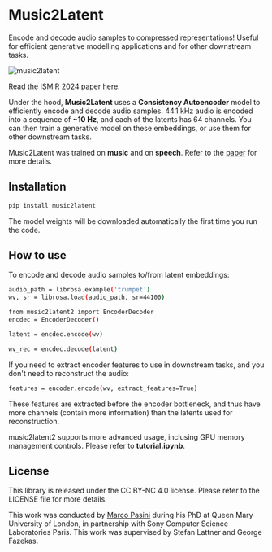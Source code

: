 # Music2Latent
Encode and decode audio samples to compressed representations! Useful for efficient generative modelling applications and for other downstream tasks.

![music2latent](music2latent.png)

Read the ISMIR 2024 paper [here](https://arxiv.org/).

Under the hood, __Music2Latent__ uses a __Consistency Autoencoder__ model to efficiently encode and decode audio samples.
44.1 kHz audio is encoded into a sequence of __~10 Hz__, and each of the latents has 64 channels.
You can then train a generative model on these embeddings, or use them for other downstream tasks.

Music2Latent was trained on __music__ and on __speech__. Refer to the [paper](https://arxiv.org/) for more details.


## Installation

   ```bash
   pip install music2latent
   ```
The model weights will be downloaded automatically the first time you run the code.


## How to use
To encode and decode audio samples to/from latent embeddings:
   ```bash
   audio_path = librosa.example('trumpet')
   wv, sr = librosa.load(audio_path, sr=44100)

   from music2latent2 import EncoderDecoder
   encdec = EncoderDecoder()

   latent = encdec.encode(wv)

   wv_rec = encdec.decode(latent)
   ```
If you need to extract encoder features to use in downstream tasks, and you don't need to reconstruct the audio:
   ```bash
   features = encoder.encode(wv, extract_features=True)
   ```
These features are extracted before the encoder bottleneck, and thus have more channels (contain more information) than the latents used for reconstruction.

music2latent2 supports more advanced usage, inclusing GPU memory management controls. Please refer to __tutorial.ipynb__.


## License
This library is released under the CC BY-NC 4.0 license. Please refer to the LICENSE file for more details.



This work was conducted by [Marco Pasini](https://twitter.com/marco_ppasini) during his PhD at Queen Mary University of London, in partnership with Sony Computer Science Laboratories Paris.
This work was supervised by Stefan Lattner and George Fazekas.